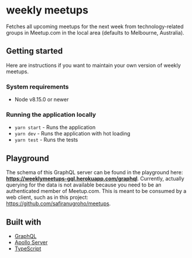 # weekly meetups
Fetches all upcoming meetups for the next week from technology-related groups in Meetup.com in the local area (defaults to Melbourne, Australia).

## Getting started
Here are instructions if you want to maintain your own version of weekly meetups.

### System requirements
* Node v8.15.0 or newer

### Running the application locally
* `yarn start` - Runs the application
* `yarn dev` - Runs the application with hot loading
* `yarn test` - Runs the tests

## Playground
The schema of this GraphQL server can be found in the playground here:
**https://weeklymeetups-gql.herokuapp.com/graphql**.
Currently, actually querying for the data is not available because you need to be an authenticated member of Meetup.com. This is meant to be consumed by a web client, such as in this project: https://github.com/safiranugroho/meetups.

## Built with
* [GraphQL](https://graphql.org/)
* [Apollo Server](https://www.apollographql.com/)
* [TypeScript](https://www.typescriptlang.org/)
